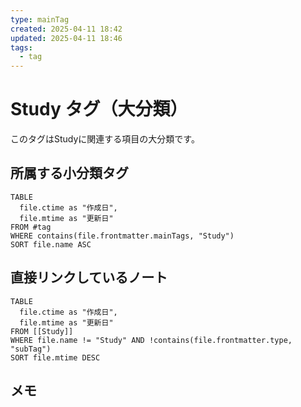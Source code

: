 ```yaml
---
type: mainTag
created: 2025-04-11 18:42
updated: 2025-04-11 18:46
tags:
  - tag
---
```


# Study タグ（大分類）

このタグはStudyに関連する項目の大分類です。

## 所属する小分類タグ

```dataview
TABLE 
  file.ctime as "作成日", 
  file.mtime as "更新日"
FROM #tag
WHERE contains(file.frontmatter.mainTags, "Study")
SORT file.name ASC
```

## 直接リンクしているノート

```dataview
TABLE 
  file.ctime as "作成日", 
  file.mtime as "更新日"
FROM [[Study]] 
WHERE file.name != "Study" AND !contains(file.frontmatter.type, "subTag")
SORT file.mtime DESC
```

## メモ